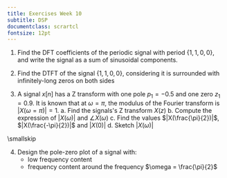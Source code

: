 ```yaml
---
title: Exercises Week 10
subtitle: DSP
documentclass: scrartcl
fontsize: 12pt
--- 
```


1. Find the DFT coefficients of the periodic signal with period $\{1, 1, 0, 0\}$,
and write the signal as a sum of sinusoidal components.

2. Find the DTFT of the signal $\{1, 1, 0, 0\}$, considering it is surrounded with infinitely-long zeros on both sides

3. A signal $x[n]$ has a Z transform with one pole $p_1 = -0.5$ and one zero $z_1 = 0.9$.
It is known that at $\omega = \pi$, the modulus of the Fourier transform is $|X(\omega=\pi)| = 1$.
    a. Find the signals's Z transform $X(z)$
    b. Compute the expression of $|X(\omega)|$ and $\angle X(\omega)$
    c. Find the values $|X(\frac{\pi}{2})|$, $|X(\frac{-\pi}{2})|$ and $|X(0)|$
    d. Sketch $|X(\omega)|$

\smallskip

4. Design the pole-zero plot of a signal with:
    - low frequency content
    - frequency content around the frequency $\omega = \frac{\pi}{2}$
